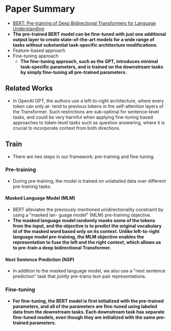 # Paper Summary
- [BERT: Pre-training of Deep Bidirectional Transformers for Language Understanding](https://arxiv.org/pdf/1810.04805.pdf)
- **The pre-trained BERT model can be fine-tuned with just one additional output layer to create state-of-the-art models for a wide range of tasks without substantial task-specific architecture modifications.**
- Feature-based approach
- Fine-tuning approach
    - **The fine-tuning approach, such as the GPT, introduces minimal task-specific parameters, and is trained on the downstream tasks by simply fine-tuning all pre-trained parameters.**
## Related Works
- In OpenAI GPT, the authors use a left-to-right architecture, where every token can only at- tend to previous tokens in the self-attention layers of the Transformer. Such restrictions are sub-optimal for sentence-level tasks, and could be very harmful when applying fine-tuning based approaches to token-level tasks such as question answering, where it is crucial to incorporate context from both directions.
## Train
- There are two steps in our framework: pre-training and fine-tuning.
### Pre-training
- During pre-training, the model is trained on unlabeled data over different pre-training tasks.
#### Masked Language Model (MLM)
- BERT alleviates the previously mentioned unidirectionality constraint by using a "masked lan- guage model" (MLM) pre-training objective.
- **The masked language model randomly masks some of the tokens from the input, and the objective is to predict the original vocabulary id of the masked word based only on its context. Unlike left-to-right language model pre-training, the MLM objective enables the representation to fuse the left and the right context, which allows us to pre-train a deep bidirectional Transformer.**
#### Next Sentence Prediction (NSP)
- In addition to the masked language model, we also use a "next sentence prediction" task that jointly pre-trains text-pair representations.
### Fine-tuning
- **For fine-tuning, the BERT model is first initialized with the pre-trained parameters, and all of the parameters are fine-tuned using labeled data from the downstream tasks. Each downstream task has separate fine-tuned models, even though they are initialized with the same pre-trained parameters.**